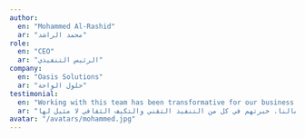 ```yaml
---
author:
  en: "Mohammed Al-Rashid"
  ar: "محمد الراشد"
role:
  en: "CEO"
  ar: "الرئيس التنفيذي"
company:
  en: "Oasis Solutions"
  ar: "حلول الواحة"
testimonial:
  en: "Working with this team has been transformative for our business. Their expertise in both technical implementation and cultural adaptation is unmatched."
  ar: "العمل مع هذا الفريق كان تحولياً لأعمالنا. خبرتهم في كل من التنفيذ التقني والتكيف الثقافي لا مثيل لها."
avatar: "/avatars/mohammed.jpg"
---
```

